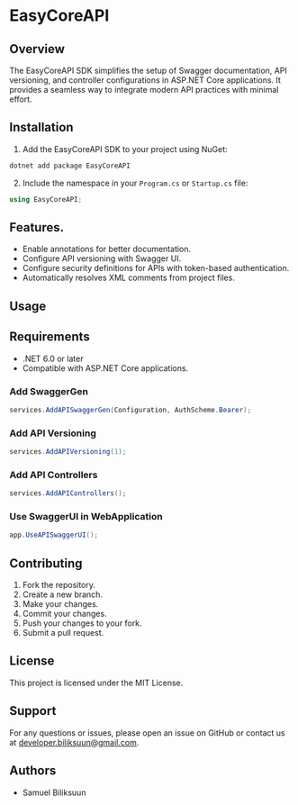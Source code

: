 # EasyCoreAPI

## Overview
The EasyCoreAPI SDK simplifies the setup of Swagger documentation, API versioning, and controller configurations in ASP.NET Core applications. It provides a seamless way to integrate modern API practices with minimal effort.

## Installation

1. Add the EasyCoreAPI SDK to your project using NuGet:
```bash
dotnet add package EasyCoreAPI
```

2. Include the namespace in your `Program.cs` or `Startup.cs` file:
```csharp
using EasyCoreAPI;
```

## Features.
- Enable annotations for better documentation.
- Configure API versioning with Swagger UI.
- Configure security definitions for APIs with token-based authentication.
- Automatically resolves XML comments from project files.


## Usage


## Requirements
- .NET 6.0 or later
- Compatible with ASP.NET Core applications.

### Add SwaggerGen
```csharp
services.AddAPISwaggerGen(Configuration, AuthScheme.Bearer);
```

### Add API Versioning
```csharp
services.AddAPIVersioning(1);
```
### Add API Controllers
```csharp
services.AddAPIControllers();
```

### Use SwaggerUI in WebApplication
```csharp
app.UseAPISwaggerUI();
```


## Contributing
1. Fork the repository.
2. Create a new branch.
3. Make your changes.
4. Commit your changes.
5. Push your changes to your fork.
6. Submit a pull request.


## License
This project is licensed under the MIT License.


## Support

For any questions or issues,
please open an issue on GitHub or
contact us at <a href="mailto:developer.biliksuun@gmail.com">
developer.biliksuun@gmail.com</a>.

## Authors
- Samuel Biliksuun

